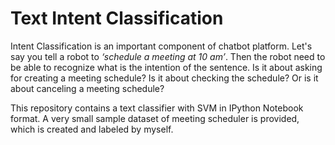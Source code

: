 # Text Intent Classification

Intent Classification is an important component of chatbot platform. Let's say you tell a robot to *‘schedule a meeting at 10 am’*. Then the robot need to be able to recognize what is the intention of the sentence. Is it about asking for creating a meeting schedule? Is it about checking the schedule? Or is it about canceling a meeting schedule?

This repository contains a text classifier with SVM in IPython Notebook format. A very small sample dataset of meeting scheduler is provided, which is created and labeled by myself.